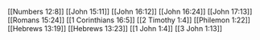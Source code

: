 [[Numbers 12:8]]
[[John 15:11]]
[[John 16:12]]
[[John 16:24]]
[[John 17:13]]
[[Romans 15:24]]
[[1 Corinthians 16:5]]
[[2 Timothy 1:4]]
[[Philemon 1:22]]
[[Hebrews 13:19]]
[[Hebrews 13:23]]
[[1 John 1:4]]
[[3 John 1:13]]
